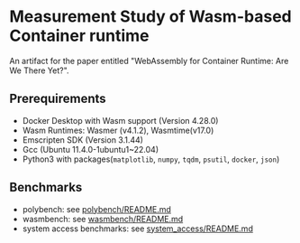 # Measurement Study of Wasm-based Container runtime

An artifact for the paper entitled "WebAssembly for Container Runtime: Are We There Yet?".

## Prerequirements
- Docker Desktop with Wasm support (Version 4.28.0)
- Wasm Runtimes: Wasmer (v4.1.2), Wasmtime(v17.0)
- Emscripten SDK (Version 3.1.44)
- Gcc (Ubuntu 11.4.0-1ubuntu1~22.04)
- Python3 with packages(`matplotlib`, `numpy`, `tqdm`, `psutil`, `docker`, `json`)

## Benchmarks

- polybench: see [polybench/README.md](polybench/README.md)
- wasmbench: see [wasmbench/README.md](wasmbench/README.md)
- system access benchmarks: see [system_access/README.md](system_access/README.md)